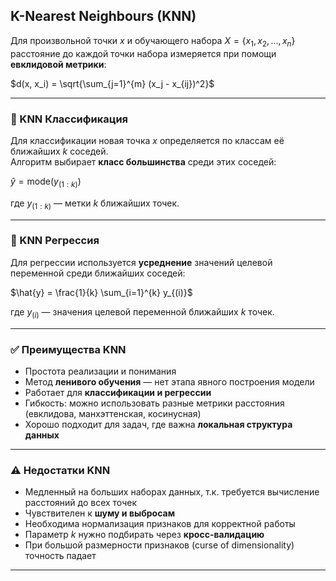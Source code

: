 ## K-Nearest Neighbours (KNN)

Для произвольной точки $x$ и обучающего набора
$X = \{x_1, x_2, \dots, x_n\}$
расстояние до каждой точки набора измеряется при помощи **евклидовой метрики**:

$d(x, x_i) = \sqrt{\sum_{j=1}^{m} (x_j - x_{ij})^2}$

---

### 🔹 KNN Классификация

Для классификации новая точка $x$ определяется по классам её ближайших $k$ соседей.  
Алгоритм выбирает **класс большинства** среди этих соседей:

$\hat{y} = \mathrm{mode}\bigl(y_{(1:k)}\bigr)$

где $y_{(1:k)}$ — метки $k$ ближайших точек.

---

### 🔹 KNN Регрессия

Для регрессии используется **усреднение** значений целевой переменной среди ближайших соседей:

$\hat{y} = \frac{1}{k} \sum_{i=1}^{k} y_{(i)}$

где $y_{(i)}$ — значения целевой переменной ближайших $k$ точек.

---

### ✅ Преимущества KNN

- Простота реализации и понимания  
- Метод **ленивого обучения** — нет этапа явного построения модели  
- Работает для **классификации и регрессии**  
- Гибкость: можно использовать разные метрики расстояния (евклидова, манхэттенская, косинусная)  
- Хорошо подходит для задач, где важна **локальная структура данных**

---

### ⚠️ Недостатки KNN

- Медленный на больших наборах данных, т.к. требуется вычисление расстояний до всех точек  
- Чувствителен к **шуму и выбросам**  
- Необходима нормализация признаков для корректной работы  
- Параметр $k$ нужно подбирать через **кросс-валидацию**  
- При большой размерности признаков (curse of dimensionality) точность падает  

---
